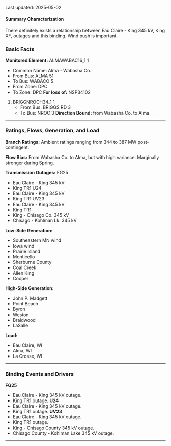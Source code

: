Last updated: 2025-05-02
#### Summary Characterization
There definitely exists a relationship between Eau Claire - King 345 kV, King XF, outages and this binding. Wind push is important.
### Basic Facts
**Monitored Element:** ALMAWABAC16_1 1
- Common Name:  Alma - Wabasha Co.
- From Bus:  ALMA 51
- To Bus: WABACO 5
- From Zone: DPC
- To Zone: DPC
**For loss of:** NSP34102
1. BRIGGNROCH34_1 1
    - From Bus: BRIGGS RD 3
    - To Bus: NROC 3
**Direction Bound:** from Wabasha Co. to Alma.

---
### Ratings, Flows, Generation, and Load
**Branch Ratings:**
Ambient ratings ranging from 344 to 387 MW post-contingent.

**Flow Bias:**
From Wabasha Co. to Alma, but with high variance. Marginally stronger during Spring.

**Transmission Outages:**
FG25
- Eau Claire - King 345 kV
- King TR1
U24
- Eau Claire - King 345 kV
- King TR1
UV23
- Eau Claire - King 345 kV
- King TR1
- King - Chisago Co. 345 kV
- Chisago - Kohlman Lk. 345 kV

**Low-Side Generation:**
- Southeastern MN wind
- Iowa wind
- Prairie Island
- Monticello
- Sherburne County
- Coal Creek
- Allen King
- Cooper

**High-Side Generation:**
- John P. Madgett
- Point Beach
- Byron
- Weston
- Braidwood
- LaSalle

**Load:**
- Eau Claire, WI
- Alma, WI
- La Crosse, WI

---
### Binding Events and Drivers
**FG25**
- Eau Claire - King 345 kV outage.
- King TR1 outage.
**U24**
- Eau Claire - King 345 kV outage.
- King TR1 outage.
**UV23**
- Eau Claire - King 345 kV outage.
- King TR1 outage.
- King - Chisago County 345 kV outage.
- Chisago County - Kohlman Lake 345 kV outage.

---
